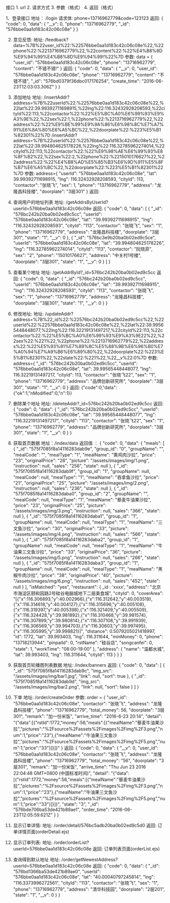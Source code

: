 接口
    1. url
    2. 请求方式
    3. 参数（格式）
    4. 返回（格式）

1、登录接口
	地址：
	    /login
	请求体: 
	    phone=13716962779&code=123123
    返回:
        {
            "code": 0,
            "data": {
                "__v": 0,
                "phone": "13716962779",
                "_id": "576bbe0aa1d183c42c06c08e"
            }
        }

2. 意见反馈:
    地址:
        /feedback?data=%7B%22user_id%22:%22576bbe0aa1d183c42c06c08e%22,%22phone%22:%2213716962779%22,%22content%22:%22%E4%B8%8D%E9%94%99%E4%B8%8D%E9%94%99!%22%7D
    参数: data = {
                    "user_id": "576bbe0aa1d183c42c06c08e",
                    "phone": "13716962779",
                    "content": "不错不错!"
                }
    返回:
        {
            "code": 0,
            "data": {
                "__v": 0,
                "user_id": "576bbe0aa1d183c42c06c08e",
                "phone": "13716962779",
                "content": "不错不错",
                "_id": "576bd0379f36dbc017176254",
                "create_time": "2016-06-23T12:03:03.306Z"
            }
        }
        
3. 添加地址
    地址:
        /insertAddr?address=%7B%22userId%22:%22576bbe0aa1d183c42c06c08e%22,%22lat%22:39.99392711698915,%22lng%22:116.32432928208593,%22cityId%22:113,%22contactor%22:%22%E5%BC%A0%E6%99%93%E9%A3%9E%22,%22sex%22:1,%22phone%22:%2213716962779%22,%22address%22:%22%E9%BE%99%E9%9A%86%E6%98%8C%E7%A7%91%E6%8A%80%E6%A5%BC%22,%22doorplate%22:%223%E5%B1%82301%22%7D
        /insertAddr?address=%7B%22userId%22:%22576bbe0aa1d183c42c06c08e%22,%22lat%22:39.994804625178226,%22lng%22:116.32785962274014,%22cityId%22:113,%22contactor%22:%22%E9%98%AE%E6%99%93%E8%8F%B2%22,%22sex%22:2,%22phone%22:%2215010176627%22,%22address%22:%22%E4%B8%AD%E5%85%B3%E6%9D%911%E5%8F%B7%E6%A5%BC%22,%22doorplate%22:%223%E5%B1%82301%22%7D
    参数:
        address={
                    "userId": "576bbe0aa1d183c42c06c08e",
                    "lat": 39.99392711698915,
                    "lng": 116.32432928208593,
                    "cityId": 113,
                    "contactor": "张晓飞",
                    "sex": 1,
                    "phone": "13716962779",
                    "address": "龙隆昌科技楼",
                    "doorplate": "3层301"
                }
    返回:

4. 查询用户的地址列表
    地址:
        /getAddrsByUserId?userId=576bbe0aa1d183c42c06c08e
    返回:
        {
            "code": 0,
            "data": [
                {
                    "_id": "576bc242b20ba0b02ed9c5cc",
                    "userId": "576bbe0aa1d183c42c06c08e",
                    "lat": "39.99392711698915",
                    "lng": "116.32432928208593",
                    "cityId": "113",
                    "contactor": "张晓飞",
                    "sex": "1",
                    "phone": "13716962779",
                    "address": "龙隆昌科技楼",
                    "doorplate": "3层301",
                    "state": "1",
                    "__v": 0
                },
                {
                    "_id": "576bc3e9b20ba0b02ed9c5ce",
                    "userId": "576bbe0aa1d183c42c06c08e",
                    "lat": "39.994804625178226",
                    "lng": "116.32785962274014",
                    "cityId": "113",
                    "contactor": "阮晓菲",
                    "sex": "2",
                    "phone": "15010176627",
                    "address": "中关村1号楼",
                    "doorplate": "3层301",
                    "state": "1",
                    "__v": 0
                }
            ]
        }

5. 查看某个地址
    地址:
        /getAddrById?_id=576bc242b20ba0b02ed9c5cc
    返回:
        {
            "code": 0,
            "data": {
                "_id": "576bc242b20ba0b02ed9c5cc",
                "userId": "576bbe0aa1d183c42c06c08e",
                "lat": "39.99392711698915",
                "lng": "116.32432928208593",
                "cityId": "113",
                "contactor": "张晓飞",
                "sex": "1",
                "phone": "13716962779",
                "address": "龙隆昌科技楼",
                "doorplate": "3层301",
                "state": "1",
                "__v": 0
            }
        }

6. 修改地址:
    地址:
        /updateAddr?address=%7B%22_id%22:%22576bc242b20ba0b02ed9c5cc%22,%22userId%22:%22576bbe0aa1d183c42c06c08e%22,%22lat%22:39.99565448448077,%22lng%22:116.32219131497217,%22cityId%22:113,%22contactor%22:%22%E5%BC%A0%E6%99%93%E9%A3%9E22%22,%22sex%22:%221%22,%22phone%22:%2213716962779%22,%22address%22:%22%E5%93%81%E7%89%8C%E5%88%9B%E6%96%B0%E7%A0%94%E7%A9%B6%E6%89%80%22,%22doorplate%22:%223%E5%B1%82301%22,%22state%22:%221%22,%22__v%22:0%7D
    参数:
        address={
                    "_id": "576bc242b20ba0b02ed9c5cc",
                    "userId": "576bbe0aa1d183c42c06c08e",
                    "lat": 39.99565448448077,
                    "lng": 116.32219131497217,
                    "cityId": 113,
                    "contactor": "张晓飞22",
                    "sex": "1",
                    "phone": "13716962779",
                    "address": "品牌创新研究所",
                    "doorplate": "3层301",
                    "state": "1",
                    "__v": 0
                }
    返回:
        {"code":0,"data":{"ok":1,"nModified":0,"n":1}}
7. 删除某个地址
    地址:
        /deleteAddr?_id=576bc242b20ba0b02ed9c5cc
    返回:
        {
            "code": 0,
            "data": {
                "_id": "576bc242b20ba0b02ed9c5cc",
                "userId": "576bbe0aa1d183c42c06c08e",
                "lat": "39.99565448448077",
                "lng": "116.32219131497217",
                "cityId": "113",
                "contactor": "张晓飞22",
                "sex": "1",
                "phone": "13716962779",
                "address": "品牌创新研究所",
                "doorplate": "3层301",
                "state": "1",
                "__v": 0
            }
        }
        
8. 获取首页数据
	地址：/index/data
	返回值 ：
        {
            "code": 0,
            "data": {
                "meals": [
                    {
                        "_id": "575f7085f8a14116283dab9e",
                        "group_id": "0",
                        "groupName": "",
                        "mealCode": "",
                        "mealType": "1",
                        "mealName": "熏鸡肉沙拉",
                        "price": "23",
                        "originalPrice": "28",
                        "picture": "/assets/images/img/1.png",
                        "instruction": null,
                        "sales": "256",
                        "state": null
                    },
                    {
                        "_id": "575f7085f8a14116283dab9f",
                        "group_id": "1",
                        "groupName": null,
                        "mealCode": null,
                        "mealType": "1",
                        "mealName": "吞拿鱼沙拉",
                        "price": "21",
                        "originalPrice": "25",
                        "picture": "/assets/images/img/2.png",
                        "instruction": null,
                        "sales": "236",
                        "state": null
                    },
                    {
                        "_id": "575f7085f8a14116283daba0",
                        "group_id": "2",
                        "groupName": "",
                        "mealCode": null,
                        "mealType": "1",
                        "mealName": "藜麦牛油果沙拉",
                        "price": "23",
                        "originalPrice": "25",
                        "picture": "/assets/images/img/3.png",
                        "instruction": null,
                        "sales": "366",
                        "state": null
                    },
                    {
                        "_id": "575f7085f8a14116283daba1",
                        "group_id": "1",
                        "groupName": null,
                        "mealCode": null,
                        "mealType": "1",
                        "mealName": "三文鱼沙拉",
                        "price": "30",
                        "originalPrice": "33",
                        "picture": "/assets/images/img/4.png",
                        "instruction": null,
                        "sales": "566",
                        "state": null
                    },
                    {
                        "_id": "575f7085f8a14116283daba2",
                        "group_id": "1",
                        "groupName": null,
                        "mealCode": null,
                        "mealType": "1",
                        "mealName": "牛油果三文鱼沙拉",
                        "price": "33",
                        "originalPrice": "36",
                        "picture": "/assets/images/img/5.png",
                        "instruction": null,
                        "sales": "266",
                        "state": null
                    },
                    {
                        "_id": "575f7085f8a14116283daba3",
                        "group_id": "1",
                        "groupName": null,
                        "mealCode": null,
                        "mealType": "1",
                        "mealName": "黑椒牛肉沙拉",
                        "price": "38",
                        "originalPrice": "40",
                        "picture": "/assets/images/img/6.png",
                        "instruction": null,
                        "sales": "452",
                        "state": null
                    }
                ],
                "isMatched": "yes",
                "restaurant": {
                    _id : 'xxxx',
                    "address": "北京市海淀区颐和园路2号硅谷电脑城地下二层美食城",
                    "cityId": 0,
                    "coverArea": "[{\"x\":116.306893,\"y\":40.002966},{\"x\":116.312642,\"y\":40.003519},{\"x\":116.314618,\"y\":40.004127},{\"x\":116.315696,\"y\":40.005108},{\"x\":116.319397,\"y\":40.005398},{\"x\":116.321409,\"y\":40.005509},{\"x\":116.324428,\"y\":39.981892},{\"x\":116.310468,\"y\":39.981574},{\"x\":116.307899,\"y\":39.980814},{\"x\":116.307108,\"y\":39.991939},{\"x\":116.306569,\"y\":39.994703},{\"x\":116.30603,\"y\":39.997495},{\"x\":116.305995,\"y\":39.998821}]",
                    "distance": 0.5079205021418997,
                    "id": 1772,
                    "lat": 39.993403,
                    "lng": 116.311644,
                    "minMoney": 0,
                    "phone": "13718213944",
                    "pinpaiId": 0,
                    "rstName": "硅谷店",
                    "songcanfei": 0,
                    "state": 1,
                    "workTime": "08:00-19:00"
                },
                "address": {
                    "name": "温都水城",
                    "lat": 39.993403,
                    "lng": 116.311644,
                    "cityId": 113
                }
            }
        }
9. 获取首页轮播图列表数据
    地址: /index/banners
    返回:
        {
            "code": 0,
            "data": [
                {
                    "_id": "575f7085f8a14116283dab9c",
                    "img_src": "/assets/images/img/bar1.jpg",
                    "link": null,
                    "sort": true
                },
                {
                    "_id": "575f7085f8a14116283dab9d",
                    "img_src": "/assets/images/img/bar2.png",
                    "link": null,
                    "sort": false
                }
            ]
        }
10. 下单
    地址:
        /order/createOrder
    参数:
        order = {
            "user_id": "576bbe0aa1d183c42c06c08e",
            "contactor": "张晓飞",
            "address": "龙隆昌科技楼",
            "phone": "13716962779",
            "total_money": 56,
            "doorplate": "3层301",
            "remark": "加一份米饭",
            "arrive_time": "2016-6-23 20:14",
            "detail": "{\"data\":[{\"rstId\":1772,\"money\":56,\"meals\":[{\"mealName\":\"藜麦牛油果沙拉\",\"pictures\":\"%2Fsource%2Fassets%2Fimages%2Fimg%2F3.png\",\"num\":1,\"price\":\"23\"},{\"mealName\":\"牛油果三文鱼沙拉\",\"pictures\":\"%2Fsource%2Fassets%2Fimages%2Fimg%2F5.png\",\"num\":1,\"price\":\"33\"}]}]}"
        }
    返回:
        {
            "code": 0,
            "data": {
                "__v": 0,
                "user_id": "576bbe0aa1d183c42c06c08e",
                "contactor": "张晓飞",
                "address": "龙隆昌科技楼",
                "phone": "13716962779",
                "total_money": "56",
                "doorplate": "3层301",
                "remark": "加一份米饭",
                "arrive_time": "Thu Jun 23 2016 22:04:48 GMT+0800 (中国标准时间)",
                "detail": "{\"data\":[{\"rstId\":1772,\"money\":56,\"meals\":[{\"mealName\":\"藜麦牛油果沙拉\",\"pictures\":\"%2Fsource%2Fassets%2Fimages%2Fimg%2F3.png\",\"num\":1,\"price\":\"23\"},{\"mealName\":\"牛油果三文鱼沙拉\",\"pictures\":\"%2Fsource%2Fassets%2Fimages%2Fimg%2F5.png\",\"num\":1,\"price\":\"33\"}]}]}",
                "state": "3",
                "_id": "576bde706ba53de421b89ae1",
                "order_time": "2016-06-23T12:05:59.621Z"
            }
        }
11. 显示订单详情:
    地址:
        /order/detail/576bc5adb20ba0b02ed9c5d0
    返回:
        订单详情页面(orderDetail.ejs)

12. 显示订单列表:
    地址:
        /order/orderList?userId=576bbe0aa1d183c42c06c08e
    返回:
        订单列表页面(orderList.ejs)

13. 查询得到默认地址
    地址:
        /order/getNewestAddress?userId=576bbe0aa1d183c42c06c08e
    返回:
        {
            "code": 0,
            "data": {
                "_id": "576bd1366ba53de421b89ae0",
                "userId": "576bbe0aa1d183c42c06c08e",
                "lat": "40.00040797245814",
                "lng": "116.3373996272561",
                "cityId": "113",
                "contactor": "张晓飞",
                "sex": "1",
                "phone": "13716962779",
                "address": "清华科技园",
                "doorplate": "2层201",
                "state": "1",
                "__v": 0
            }
        }

